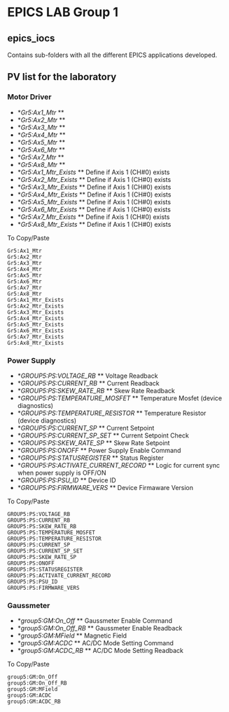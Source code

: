 # EPICS LAB Group 1

## epics_iocs
Contains sub-folders with all the different EPICS applications developed.

## PV list for the laboratory


### Motor Driver

- **Gr5:Ax1_Mtr* **             
- **Gr5:Ax2_Mtr* **             
- **Gr5:Ax3_Mtr* **             
- **Gr5:Ax4_Mtr* **             
- **Gr5:Ax5_Mtr* **             
- **Gr5:Ax6_Mtr* **             
- **Gr5:Ax7_Mtr* **             
- **Gr5:Ax8_Mtr* **             
- **Gr5:Ax1_Mtr_Exists* **      Define if Axis 1 (CH#0) exists
- **Gr5:Ax2_Mtr_Exists* **      Define if Axis 1 (CH#0) exists
- **Gr5:Ax3_Mtr_Exists* **      Define if Axis 1 (CH#0) exists
- **Gr5:Ax4_Mtr_Exists* **      Define if Axis 1 (CH#0) exists
- **Gr5:Ax5_Mtr_Exists* **      Define if Axis 1 (CH#0) exists
- **Gr5:Ax6_Mtr_Exists* **      Define if Axis 1 (CH#0) exists
- **Gr5:Ax7_Mtr_Exists* **      Define if Axis 1 (CH#0) exists
- **Gr5:Ax8_Mtr_Exists* **      Define if Axis 1 (CH#0) exists


To Copy/Paste

    Gr5:Ax1_Mtr             
    Gr5:Ax2_Mtr             
    Gr5:Ax3_Mtr             
    Gr5:Ax4_Mtr             
    Gr5:Ax5_Mtr             
    Gr5:Ax6_Mtr             
    Gr5:Ax7_Mtr             
    Gr5:Ax8_Mtr             
    Gr5:Ax1_Mtr_Exists      
    Gr5:Ax2_Mtr_Exists      
    Gr5:Ax3_Mtr_Exists      
    Gr5:Ax4_Mtr_Exists      
    Gr5:Ax5_Mtr_Exists      
    Gr5:Ax6_Mtr_Exists      
    Gr5:Ax7_Mtr_Exists      
    Gr5:Ax8_Mtr_Exists      



### Power Supply

- **GROUP5:PS:VOLTAGE_RB* **                Voltage Readback
- **GROUP5:PS:CURRENT_RB* **                Current Readback
- **GROUP5:PS:SKEW_RATE_RB* **              Skew Rate Readback 
- **GROUP5:PS:TEMPERATURE_MOSFET* **        Temperature Mosfet (device diagnostics)
- **GROUP5:PS:TEMPERATURE_RESISTOR* **      Temperature Resistor (device diagnostics)
- **GROUP5:PS:CURRENT_SP* **                Current Setpoint
- **GROUP5:PS:CURRENT_SP_SET* **            Current Setpoint Check
- **GROUP5:PS:SKEW_RATE_SP* **              Skew Rate Setpoint
- **GROUP5:PS:ONOFF* **                     Power Supply Enable Command
- **GROUP5:PS:STATUSREGISTER* **            Status Register 
- **GROUP5:PS:ACTIVATE_CURRENT_RECORD* **   Logic for current sync when power supply is OFF/ON 
- **GROUP5:PS:PSU_ID* **                    Device ID
- **GROUP5:PS:FIRMWARE_VERS* **             Device Firmaware Version


To Copy/Paste

    GROUP5:PS:VOLTAGE_RB                
    GROUP5:PS:CURRENT_RB                
    GROUP5:PS:SKEW_RATE_RB               
    GROUP5:PS:TEMPERATURE_MOSFET        
    GROUP5:PS:TEMPERATURE_RESISTOR      
    GROUP5:PS:CURRENT_SP                
    GROUP5:PS:CURRENT_SP_SET            
    GROUP5:PS:SKEW_RATE_SP              
    GROUP5:PS:ONOFF                     
    GROUP5:PS:STATUSREGISTER            
    GROUP5:PS:ACTIVATE_CURRENT_RECORD   
    GROUP5:PS:PSU_ID                    
    GROUP5:PS:FIRMWARE_VERS             



### Gaussmeter

- **group5:GM:On_Off* **        Gaussmeter Enable Command
- **group5:GM:On_Off_RB* **     Gaussmeter Enable Readback
- **group5:GM:MField* **        Magnetic Field
- **group5:GM:ACDC* **          AC/DC Mode Setting Command 
- **group5:GM:ACDC_RB* **       AC/DC Mode Setting Readback

To Copy/Paste

    group5:GM:On_Off
    group5:GM:On_Off_RB
    group5:GM:MField
    group5:GM:ACDC        
    group5:GM:ACDC_RB       
